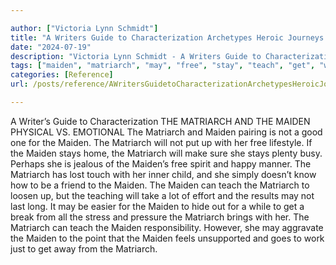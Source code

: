 ```yaml
---

author: ["Victoria Lynn Schmidt"]
title: "A Writers Guide to Characterization Archetypes Heroic Journeys and Other Elements of Dynamic Character Development - part0007_split_025.html"
date: "2024-07-19"
description: "Victoria Lynn Schmidt - A Writers Guide to Characterization Archetypes Heroic Journeys and Other Elements of Dynamic Character Development"
tags: ["maiden", "matriarch", "may", "free", "stay", "teach", "get", "writer", "guide", "characterization", "physical", "v", "emotional", "pairing", "good", "one", "put", "lifestyle", "home", "make", "sure", "plenty", "busy", "perhaps", "jealous"]
categories: [Reference]
url: /posts/reference/AWritersGuidetoCharacterizationArchetypesHeroicJourneysandOtherElementsofDynamicCharacterDevelopment-part0007split025html

---
```



A Writer’s Guide to Characterization
 THE MATRIARCH AND THE MAIDEN
PHYSICAL VS. EMOTIONAL
The Matriarch and Maiden pairing is not a good one for the Maiden. The Matriarch will not put up with her free lifestyle. If the Maiden stays home, the Matriarch will make sure she stays plenty busy. Perhaps she is jealous of the Maiden’s free spirit and happy manner. The Matriarch has lost touch with her inner child, and she simply doesn’t know how to be a friend to the Maiden.
The Maiden can teach the Matriarch to loosen up, but the teaching will take a lot of effort and the results may not last long. It may be easier for the Maiden to hide out for a while to get a break from all the stress and pressure the Matriarch brings with her.
The Matriarch can teach the Maiden responsibility. However, she may aggravate the Maiden to the point that the Maiden feels unsupported and goes to work just to get away from the Matriarch.
